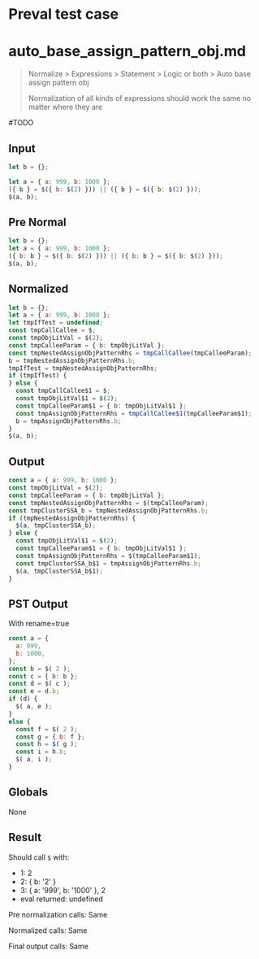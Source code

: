 # Preval test case

# auto_base_assign_pattern_obj.md

> Normalize > Expressions > Statement > Logic or both > Auto base assign pattern obj
>
> Normalization of all kinds of expressions should work the same no matter where they are

#TODO

## Input

`````js filename=intro
let b = {};

let a = { a: 999, b: 1000 };
({ b } = $({ b: $(2) })) || ({ b } = $({ b: $(2) }));
$(a, b);
`````

## Pre Normal


`````js filename=intro
let b = {};
let a = { a: 999, b: 1000 };
({ b: b } = $({ b: $(2) })) || ({ b: b } = $({ b: $(2) }));
$(a, b);
`````

## Normalized


`````js filename=intro
let b = {};
let a = { a: 999, b: 1000 };
let tmpIfTest = undefined;
const tmpCallCallee = $;
const tmpObjLitVal = $(2);
const tmpCalleeParam = { b: tmpObjLitVal };
const tmpNestedAssignObjPatternRhs = tmpCallCallee(tmpCalleeParam);
b = tmpNestedAssignObjPatternRhs.b;
tmpIfTest = tmpNestedAssignObjPatternRhs;
if (tmpIfTest) {
} else {
  const tmpCallCallee$1 = $;
  const tmpObjLitVal$1 = $(2);
  const tmpCalleeParam$1 = { b: tmpObjLitVal$1 };
  const tmpAssignObjPatternRhs = tmpCallCallee$1(tmpCalleeParam$1);
  b = tmpAssignObjPatternRhs.b;
}
$(a, b);
`````

## Output


`````js filename=intro
const a = { a: 999, b: 1000 };
const tmpObjLitVal = $(2);
const tmpCalleeParam = { b: tmpObjLitVal };
const tmpNestedAssignObjPatternRhs = $(tmpCalleeParam);
const tmpClusterSSA_b = tmpNestedAssignObjPatternRhs.b;
if (tmpNestedAssignObjPatternRhs) {
  $(a, tmpClusterSSA_b);
} else {
  const tmpObjLitVal$1 = $(2);
  const tmpCalleeParam$1 = { b: tmpObjLitVal$1 };
  const tmpAssignObjPatternRhs = $(tmpCalleeParam$1);
  const tmpClusterSSA_b$1 = tmpAssignObjPatternRhs.b;
  $(a, tmpClusterSSA_b$1);
}
`````

## PST Output

With rename=true

`````js filename=intro
const a = {
  a: 999,
  b: 1000,
};
const b = $( 2 );
const c = { b: b };
const d = $( c );
const e = d.b;
if (d) {
  $( a, e );
}
else {
  const f = $( 2 );
  const g = { b: f };
  const h = $( g );
  const i = h.b;
  $( a, i );
}
`````

## Globals

None

## Result

Should call `$` with:
 - 1: 2
 - 2: { b: '2' }
 - 3: { a: '999', b: '1000' }, 2
 - eval returned: undefined

Pre normalization calls: Same

Normalized calls: Same

Final output calls: Same
